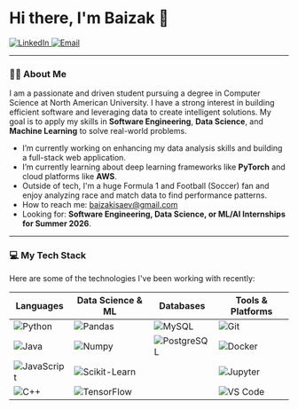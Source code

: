 # Hi there, I'm Baizak 👋

<a href="https://linkedin.com/in/baizakisaev" target="_blank" rel="noopener noreferrer">
  <img src="https://img.shields.io/badge/LinkedIn-0077B5?style=for-the-badge&logo=linkedin&logoColor=white" alt="LinkedIn"/>
</a>
<a href="mailto:buyduck322@gmail.com">
  <img src="https://img.shields.io/badge/Email-D14836?style=for-the-badge&logo=gmail&logoColor=white" alt="Email"/>
</a>

---

### 👨‍💻 About Me

I am a passionate and driven student pursuing a degree in Computer Science at North American University. I have a strong interest in building efficient software and leveraging data to create intelligent solutions. My goal is to apply my skills in **Software Engineering**, **Data Science**, and **Machine Learning** to solve real-world problems.

* I’m currently working on enhancing my data analysis skills and building a full-stack web application.
* I’m currently learning about deep learning frameworks like **PyTorch** and cloud platforms like **AWS**.
* Outside of tech, I'm a huge Formula 1 and Football (Soccer) fan and enjoy analyzing race and match data to find performance patterns.
* How to reach me: [baizakisaev@gmail.com](mailto:baizakisaev@gmail.com)
* Looking for: **Software Engineering, Data Science, or ML/AI Internships for Summer 2026**.

---

### 💻 My Tech Stack

Here are some of the technologies I've been working with recently:

| Languages                                                                                                                              | Data Science & ML                                                                                                                                      | Databases                                                                                                                    | Tools & Platforms                                                                                                                                                              |
| -------------------------------------------------------------------------------------------------------------------------------------- | ------------------------------------------------------------------------------------------------------------------------------------------------------ | ---------------------------------------------------------------------------------------------------------------------------- | ------------------------------------------------------------------------------------------------------------------------------------------------------------------------------ |
| <img src="https://img.shields.io/badge/Python-3776AB?style=for-the-badge&logo=python&logoColor=white" alt="Python"/>                     | <img src="https://img.shields.io/badge/Pandas-150458?style=for-the-badge&logo=pandas&logoColor=white" alt="Pandas"/>                                   | <img src="https://img.shields.io/badge/MySQL-4479A1?style=for-the-badge&logo=mysql&logoColor=white" alt="MySQL"/>             | <img src="https://img.shields.io/badge/GIT-E44C30?style=for-the-badge&logo=git&logoColor=white" alt="Git"/>                                                                     |
| <img src="https://img.shields.io/badge/Java-ED8B00?style=for-the-badge&logo=openjdk&logoColor=white" alt="Java"/>                         | <img src="https://img.shields.io/badge/Numpy-013243?style=for-the-badge&logo=numpy&logoColor=white" alt="Numpy"/>                                     | <img src="https://img.shields.io/badge/PostgreSQL-336791?style=for-the-badge&logo=postgresql&logoColor=white" alt="PostgreSQL"/> | <img src="https://img.shields.io/badge/Docker-2496ED?style=for-the-badge&logo=docker&logoColor=white" alt="Docker"/>                                                             |
| <img src="https://img.shields.io/badge/JavaScript-F7DF1E?style=for-the-badge&logo=javascript&logoColor=black" alt="JavaScript"/>         | <img src="https://img.shields.io/badge/Scikit--Learn-F7931A?style=for-the-badge&logo=scikit-learn&logoColor=white" alt="Scikit-Learn"/>               |                                                                                                                              | <img src="https://img.shields.io/badge/Jupyter-F37626?style=for-the-badge&logo=Jupyter&logoColor=white" alt="Jupyter"/>                                                           |
| <img src="https://img.shields.io/badge/C%2B%2B-00599C?style=for-the-badge&logo=c%2B%2B&logoColor=white" alt="C++"/>                       | <img src="https://img.shields.io/badge/TensorFlow-FF6F00?style=for-the-badge&logo=tensorflow&logoColor=white" alt="TensorFlow"/>                     |                                                                                                                              | <img src="https://img.shields.io/badge/VS_Code-007ACC?style=for-the-badge&logo=visual-studio-code&logoColor=white" alt="VS Code"/>                                                 |

